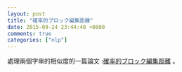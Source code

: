 ```yaml
---
layout: post
title: "確率的ブロック編集距離"
date: 2015-09-24 23:44:48 +0800
comments: true
categories: ["nlp"]
---
```


<!-- more -->


處理兩個字串的相似度的一篇論文 :[確率的ブロック編集距離] 。

[確率的ブロック編集距離]:http://www.anlp.jp/proceedings/annual_meeting/2014/pdf_dir/D1-3.pdf
